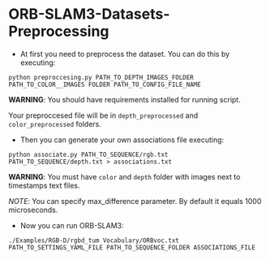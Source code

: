 # ORB-SLAM3-Datasets-Preprocessing
* At first you need to preprocess the dataset. You can do this by executing:
```
python preproccesing.py PATH_TO_DEPTH_IMAGES_FOLDER PATH_TO_COLOR__IMAGES FOLDER PATH_TO_CONFIG_FILE_NAME
```
**WARNING**: You should have requirements installed for running script.

Your preproccesed file will be in ```depth_preprocessed``` and ```color_preprocessed``` folders.

* Then you can generate your own associations file executing:
```
python associate.py PATH_TO_SEQUENCE/rgb.txt PATH_TO_SEQUENCE/depth.txt > associations.txt
```
**WARNING**: You must have ```color``` and ```depth``` folder with images next to timestamps text files.

*NOTE*: You can specify max_difference parameter. By default it equals 1000 microseconds.

* Now you can run ORB-SLAM3:
```
./Examples/RGB-D/rgbd_tum Vocabulary/ORBvoc.txt PATH_TO_SETTINGS_YAML_FILE PATH_TO_SEQUENCE_FOLDER ASSOCIATIONS_FILE
```